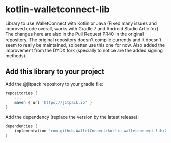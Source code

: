 # kotlin-walletconnect-lib
Library to use WalletConnect with Kotlin or Java (Fixed many issues and improved code overall, works with Gradle 7 and Android Studio Artic fox)
The changes here are also in the Pull Request PR40 in the original repository. The original repository doesn't compile currently and it doesn't seem to really be maintained, so better use this one for now.
Also added the improvement from the DYDX fork (specially to notice are the added signing methods).

## Add this library to your project

Add the @jitpack repository to your gradle file:

```gradle
repositories {
	...
	maven { url 'https://jitpack.io' }
}
```

Add the dependency (replace the version by the latest release):

```gradle
dependencies {
	implementation 'com.github.WalletConnect:kotlin-walletconnect-lib:0.9.9.2'
}
```
